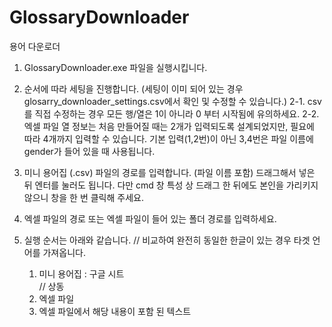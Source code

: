 # GlossaryDownloader
용어 다운로더

1. GlossaryDownloader.exe 파일을 실행시킵니다.

2. 순서에 따라 세팅을 진행합니다.
(세팅이 이미 되어 있는 경우 glosarry_downloader_settings.csv에서 확인 및 수정할 수 있습니다.)
    2-1. csv를 직접 수정하는 경우 모든 행/열은 1이 아니라 0 부터 시작됨에 유의하세요.
    2-2. 엑셀 파일 열 정보는 처음 만들어질 때는 2개가 입력되도록 설계되었지만,
        필요에 따라 4개까지 입력할 수 있습니다.
        기본 입력(1,2번)이 아닌 3,4번은 파일 이름에 gender가 들어 있을 때 사용됩니다.

3. 미니 용어집 (.csv) 파일의 경로를 입력합니다. (파일 이름 포함)
    드래그해서 넣은 뒤 엔터를 눌러도 됩니다.
    다만 cmd 창 특성 상 드래그 한 뒤에도 본인을 가리키지 않으니 창을 한 번 클릭해 주세요.

4. 엑셀 파일의 경로 또는 엑셀 파일이 들어 있는 폴더 경로를 입력하세요.

5. 실행 순서는 아래와 같습니다.
    // 비교하여 완전히 동일한 한글이 있는 경우 타겟 언어를 가져옵니다.  
    1) 미니 용어집 : 구글 시트  
    // 상동  
    2) 엑셀 파일         
    3) 엑셀 파일에서 해당 내용이 포함 된 텍스트

